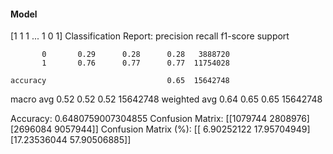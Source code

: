 #### Model
[1 1 1 ... 1 0 1]
Classification Report:
              precision    recall  f1-score   support

           0       0.29      0.28      0.28   3888720
           1       0.76      0.77      0.77  11754028

    accuracy                           0.65  15642748
   macro avg       0.52      0.52      0.52  15642748
weighted avg       0.64      0.65      0.65  15642748

Accuracy: 0.6480759007304855
Confusion Matrix:
[[1079744 2808976]
 [2696084 9057944]]
Confusion Matrix (%):
[[ 6.90252122 17.95704949]
 [17.23536044 57.90506885]]
